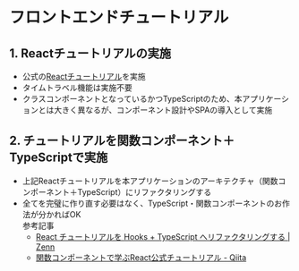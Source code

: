# フロントエンドチュートリアル

## 1. Reactチュートリアルの実施
- 公式の[Reactチュートリアル](https://ja.reactjs.org/tutorial/tutorial.html)を実施
- タイムトラベル機能は実施不要
- クラスコンポーネントとなっているかつTypeScriptのため、本アプリケーションとは大きく異なるが、コンポーネント設計やSPAの導入として実施

## 2. チュートリアルを関数コンポーネント＋TypeScriptで実施
- 上記Reactチュートリアルを本アプリケーションのアーキテクチャ（関数コンポーネント＋TypeScript）にリファクタリングする  
- 全てを完璧に作り直す必要はなく、TypeScript・関数コンポーネントのお作法が分かればOK  
    参考記事  
    - [React チュートリアルを Hooks + TypeScript  へリファクタリングする | Zenn](https://zenn.dev/sprout2000/articles/36346c26f98e6e)
    - [関数コンポーネントで学ぶReact公式チュートリアル - Qiita](https://qiita.com/totto2727/items/62fe5d7745a14d2e4bd0)
